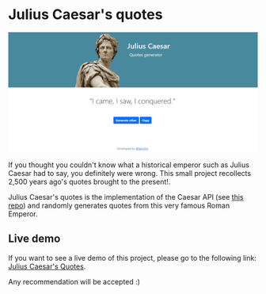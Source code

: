 # Julius Caesar's quotes 

![Julius Caesar](https://github.com/iamciro/caesar-quotes/blob/main/caesar/static/img/caesar_screen.png)

If you thought you couldn't know what a historical emperor such as Julius Caesar had to say, you definitely were wrong. 
This small project recollects 2,500 years ago's quotes brought to the present!.

Julius Caesar's quotes is the implementation of the Caesar API (see [this repo](https://github.com/iamciro/caesar-api)) and randomly generates quotes from this very famous Roman Emperor.

## Live demo

If you want to see a live demo of this project, please go to the following link: [Julius Caesar's Quotes](https://caesar-quotes.herokuapp.com/).

Any recommendation will be accepted :)
